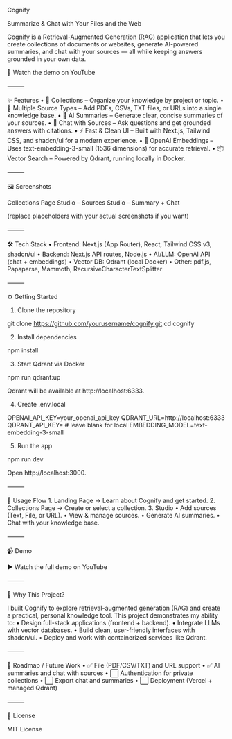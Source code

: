 

Cognify

Summarize & Chat with Your Files and the Web

Cognify is a Retrieval-Augmented Generation (RAG) application that lets you create collections of documents or websites, generate AI-powered summaries, and chat with your sources — all while keeping answers grounded in your own data.

🎥 Watch the demo on YouTube

⸻

✨ Features
	•	📂 Collections – Organize your knowledge by project or topic.
	•	📑 Multiple Source Types – Add PDFs, CSVs, TXT files, or URLs into a single knowledge base.
	•	📝 AI Summaries – Generate clear, concise summaries of your sources.
	•	💬 Chat with Sources – Ask questions and get grounded answers with citations.
	•	⚡ Fast & Clean UI – Built with Next.js, Tailwind CSS, and shadcn/ui for a modern experience.
	•	🧠 OpenAI Embeddings – Uses text-embedding-3-small (1536 dimensions) for accurate retrieval.
	•	📦 Vector Search – Powered by Qdrant, running locally in Docker.

⸻

🖼️ Screenshots

Collections Page	Studio – Sources	Studio – Summary + Chat
		

(replace placeholders with your actual screenshots if you want)

⸻

🛠️ Tech Stack
	•	Frontend: Next.js (App Router), React, Tailwind CSS v3, shadcn/ui
	•	Backend: Next.js API routes, Node.js
	•	AI/LLM: OpenAI API (chat + embeddings)
	•	Vector DB: Qdrant (local Docker)
	•	Other: pdf.js, Papaparse, Mammoth, RecursiveCharacterTextSplitter

⸻

⚙️ Getting Started

1. Clone the repository

git clone https://github.com/yourusername/cognify.git
cd cognify

2. Install dependencies

npm install

3. Start Qdrant via Docker

npm run qdrant:up

Qdrant will be available at http://localhost:6333.

4. Create .env.local

OPENAI_API_KEY=your_openai_api_key
QDRANT_URL=http://localhost:6333
QDRANT_API_KEY=   # leave blank for local
EMBEDDING_MODEL=text-embedding-3-small

5. Run the app

npm run dev

Open http://localhost:3000.

⸻

🚀 Usage Flow
	1.	Landing Page → Learn about Cognify and get started.
	2.	Collections Page → Create or select a collection.
	3.	Studio
	•	Add sources (Text, File, or URL).
	•	View & manage sources.
	•	Generate AI summaries.
	•	Chat with your knowledge base.

⸻

📹 Demo

▶️ Watch the full demo on YouTube

⸻

🎯 Why This Project?

I built Cognify to explore retrieval-augmented generation (RAG) and create a practical, personal knowledge tool.
This project demonstrates my ability to:
	•	Design full-stack applications (frontend + backend).
	•	Integrate LLMs with vector databases.
	•	Build clean, user-friendly interfaces with shadcn/ui.
	•	Deploy and work with containerized services like Qdrant.

⸻

📌 Roadmap / Future Work
	•	✅ File (PDF/CSV/TXT) and URL support
	•	✅ AI summaries and chat with sources
	•	⬜ Authentication for private collections
	•	⬜ Export chat and summaries
	•	⬜ Deployment (Vercel + managed Qdrant)

⸻

📄 License

MIT License 


